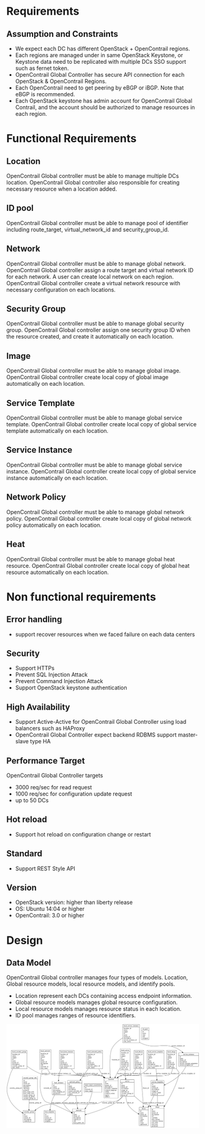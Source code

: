 # Requirements

## Assumption and Constraints

- We expect each DC has different OpenStack + OpenContrail regions.
- Each regions are managed under in same OpenStack Keystone, or Keystone data need to be replicated with
 multiple DCs SSO support such as fernet token.
- OpenContrail Global Controller has secure API connection for each OpenStack & OpenContrail Regions.
- Each OpenContrail need to get peering by eBGP or iBGP. Note that eBGP is recommended.
- Each OpenStack keystone has admin account for OpenContrail Global Contrail, and the account
should be authorized to manage resources in each region.

# Functional Requirements

## Location

OpenContrail Global controller must be able to manage multiple DCs location.
OpenContrail Global controller also responsible for creating necessary resource when a location added.

## ID pool

OpenContrail Global controller must be able to manage pool of identifier including route_target,
virtual_network_id and security_group_id.

## Network

OpenContrail Global controller must be able to manage global network. OpenContrail Global controller
assign a route target and virtual network ID for each network. A user can create local network on each region.
OpenContrail Global controller create a virtual network resource with necessary configuration on each locations.

## Security Group

OpenContrail Global controller must be able to manage global security group.
OpenContrail Global controller assign one security group ID when the resource created, and
create it automatically on each location.

## Image

OpenContrail Global controller must be able to manage global image.
OpenContrail Global controller  create local copy of global image automatically on each location.

## Service Template

OpenContrail Global controller must be able to manage global service template.
OpenContrail Global controller create local copy of global service template automatically on each location.

## Service Instance

OpenContrail Global controller must be able to manage global service instance.
OpenContrail Global controller create local copy of global service instance automatically on each location.

## Network Policy

OpenContrail Global controller must be able to manage global network policy.
OpenContrail Global controller create local copy of global network policy automatically on each location.

## Heat

OpenContrail Global controller must be able to manage global heat resource.
OpenContrail Global controller create local copy of global heat resource automatically on each location.

# Non functional requirements

## Error handling

- support recover resources when we faced failure on each data centers

## Security

- Support HTTPs
- Prevent SQL Injection Attack
- Prevent Command Injection Attack
- Support OpenStack keystone authentication

## High Availability

- Support Active-Active for OpenContrail Global Controller using
  load balancers such as HAProxy
- OpenContrail Global Controller expect backend RDBMS support master-slave type HA

## Performance Target

OpenContrail Global Controller targets

- 3000 req/sec for read request
- 1000 req/sec for configuration update request
- up to 50 DCs

## Hot reload

- Support hot reload on configuration change or restart

## Standard

- Support REST Style API

## Version

- OpenStack version: higher than liberty release
- OS: Ubuntu 14:04 or higher
- OpenContrail: 3.0 or higher

# Design

## Data Model

OpenContrail Global controller manages four types of models. Location, Global resource models, local resource models, and
 identify pools.

- Location represent each DCs containing access endpoint information.
- Global resource models manages global resource configuration.
- Local resource models manages resource status in each location.
- ID pool manages ranges of resource identifiers.

![Figure Schema model](./images/schema.png "Figure Schema model")


